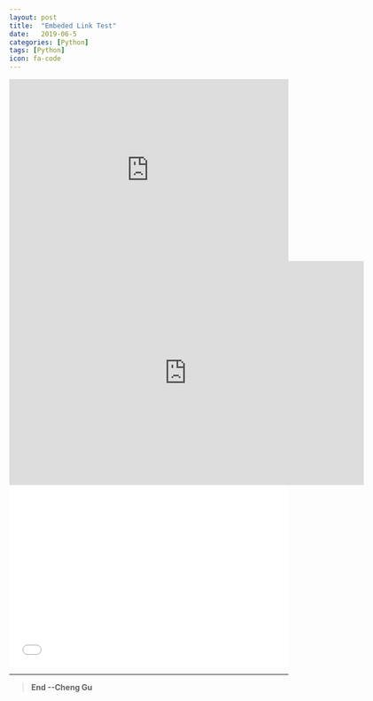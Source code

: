 ```yaml
---
layout: post
title:  "Embeded Link Test"
date:   2019-06-5
categories: [Python]
tags: [Python]
icon: fa-code
---
```


<div style='position:relative; padding-bottom:calc(56.25% + 44px)'><iframe src='https://gfycat.com/ifr/AbsoluteTidyAmurminnow' frameborder='0' scrolling='no' width='100%' height='100%' style='position:absolute;top:0;left:0;' allowfullscreen></iframe></div> 

<iframe src='https://gfycat.com/ifr/AbsoluteTidyAmurminnow' frameborder='0' scrolling='no' allowfullscreen width='640' height='404'></iframe>

<div style='position:relative; padding-bottom:calc(56.25% + 44px)'><iframe src='//player.bilibili.com/player.html?aid=52461636&cid=91813340&page=1' frameborder='0' scrolling='no' width='100%' height='100%' style='position:absolute;top:0;left:0;' allowfullscreen></iframe></div> 

---

>**End --Cheng Gu**


